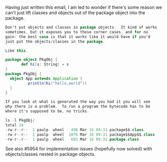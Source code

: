 Having just written this email, I am led to wonder if there's some reason we can't just lift classes and objects out of the package object into the package.
```scala
Don't put objects and classes in package objects.  It kind of works
sometimes, but it exposes you to these corner cases, and for no
gain: the best case is that it works like it would have if you'd
just put the objects/classes in the package.

Like this.

package object PkgObj {
       def hi(s: String) = s
}
package PkgObj {
  object App extends Application {
          println(hi("hello,world"))
  }
}

If you look at what is generated the way you had it you will see
why there is a problem.  To run a program the bytecode has to be
where it's supposed to be, no tricks.

ls -l PkgObj/
total 24
-rw-r--r--  1 paulp  wheel   498 Mar 16 09:31 package$$.class
-rw-r--r--  1 paulp  wheel  1076 Mar 16 09:31 package$$App$$.class
-rw-r--r--  1 paulp  wheel   683 Mar 16 09:31 package.class
```
See also #5954 for implementation issues (hopefully now solved) with objects/classes nested in package objects.
